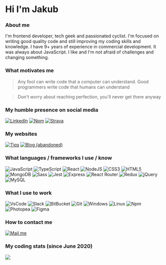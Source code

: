 # Hi I'm Jakub

### About me

I'm frontend developer, tech geek and passionated cyclist. I'm focused on writing good quality code and still improving my coding skills and knowledge. I have 9+ years of experience in commercial development. It was always about JavaScript. I like and I'm not afraid of challenges and changing something.

### What motivates me

> Any fool can write code that a computer can understand. Good programmers write code that humans can understand

> Don't worry about reaching perfection, you'll never get there anyway

### My humble presence on social media
[<img src="https://img.shields.io/badge/LinkedIn-0077B5?style=flat-square&logo=linkedin&logoColor=white" title="LinkedIn Profile" alt="LinkedIn" />](https://www.linkedin.com/in/jakub-wi%C5%9Bniewski-a9a49a198/)
[<img src="https://img.shields.io/badge/npm-CB3837?style=flat-square&logo=npm&logoColor=white" title="Npm Profile" alt="Npm" />](https://www.npmjs.com/~jkob)
[<img src="https://img.shields.io/badge/Strava-fc5200?style=flat-square&logo=strava&logoColor=white" title="Strava Profile" alt="Strava" />](https://www.strava.com/athletes/wisnia)

### My websites
[<img src="https://img.shields.io/badge/Tips-222222?style=flat-square&logo=github-pages&logoColor=white" title="Tips" alt="Tips" />](https://jakubrwisniewski.github.io/tips/)
[<img src="https://img.shields.io/badge/Blog_(abandoned)-FF5722?style=flat-square&logo=blogger&logoColor=white" title="Blog (abandoned)" alt="Blog (abandoned)" />](https://studencik.usermd.net)


### What languages / frameworks I use / know
<p>
<img title="JavaScript" alt="JavaScript" src="https://img.shields.io/badge/JavaScript-F7DF1E?style=flat-square&logo=javascript&logoColor=black" />
<img title="TypeScript" alt="TypeScript" src="https://img.shields.io/badge/TypeScript-007ACC?style=flat-square&logo=typescript&logoColor=white" />
<img title="React" alt="React" src="https://img.shields.io/badge/React-20232A?style=flat-square&logo=react&logoColor=61DAFB" />
<img title="NodeJS" alt="NodeJS" src="https://img.shields.io/badge/Node.js-43853D?style=flat-square&logo=node.js&logoColor=white" />
<img title="CSS3" alt="CSS3" src="https://img.shields.io/badge/CSS3-1572B6?style=flat-square&logo=css3&logoColor=white" />
<img title="HTML5" alt="HTML5" src="https://img.shields.io/badge/HTML5-E34F26?style=flat-square&logo=html5&logoColor=white" />
<img title="MongoDB" alt="MongoDB" src="https://img.shields.io/badge/MongoDB-4EA94B?style=flat-square&logo=mongodb&logoColor=white" />
<img title="Sass" alt="Sass" src="https://img.shields.io/badge/Sass-CC6699?style=flat-square&logo=sass&logoColor=white" />
<img title="Jest" alt="Jest" src="https://img.shields.io/badge/Jest-C21325?style=flat-square&logo=jest&logoColor=white" />
<img title="Express" alt="Express" src="https://img.shields.io/badge/Express.js-404D59?style=flat-square&logo=express&logoColor=white" />
<img title="React Router" alt="React Router" src="https://img.shields.io/badge/React_Router-CA4245?style=flat-square&logo=react-router&logoColor=white" />
<img title="Redux" alt="Redux" src="https://img.shields.io/badge/Redux-593D88?style=flat-square&logo=redux&logoColor=white" />
<img title="jQuery" alt="jQuery" src="https://img.shields.io/badge/jQuery-0769AD?style=flat-square&logo=jquery&logoColor=white" />
<img title="MySQL" alt="MySQL" src="https://img.shields.io/badge/MySQL-00000F?style=flat-square&logo=mysql&logoColor=white" />
</p>

### What I use to work
<p>
<img title="VsCode" alt="VsCode" src="https://img.shields.io/badge/VS_Code-0078D4?style=flat-square&logo=visual%20studio%20code&logoColor=white" />
<img title="Slack" alt="Slack" src="https://img.shields.io/badge/Slack-4A154B?style=flat-square&logo=slack&logoColor=white" />
<img title="BitBucket" alt="BitBucket" src="https://img.shields.io/badge/Bitbucket-330F63?style=flat-square&logo=bitbucket&logoColor=white" />
<img title="Git" alt="Git" src="https://img.shields.io/badge/Git-F05032?style=flat-square&logo=git&logoColor=white" />
<img title="Windows" alt="Windows" src="https://img.shields.io/badge/Windows-0078D6?style=flat-square&logo=windows&logoColor=white" />
<img title="Linux" alt="Linux" src="https://img.shields.io/badge/Linux-FCC624?style=flat-square&logo=linux&logoColor=black" />
<img title="Npm" alt="Npm" src="https://img.shields.io/badge/npm-CB3837?style=flat-square&logo=npm&logoColor=white" />
<img title="Photopea" alt="Photopea" src="https://img.shields.io/badge/Photopea-18A497?style=flat-square&logo=photopea&logoColor=white" />
<img title="Figma" alt="Figma" src="https://img.shields.io/badge/Figma-F24E1E?style=flat-square&logo=figma&logoColor=white" />
</p>

### How to contact me
[<img src="https://img.shields.io/badge/Gmail-D14836?style=flat-square&logo=gmail&logoColor=white" title="Mail me" alt="Mail me" />](mailto:jakub.r.wisniewski@gmail.com)

### My coding stats (since June 2020)
![](https://github-readme-stats.vercel.app/api/wakatime?username=jkob&api_domain=wakapi.dev&hide_title=true&hide_border=true&bg_color=0d1117&text_color=FFF&range=any&layout=compact&langs_count=10)
